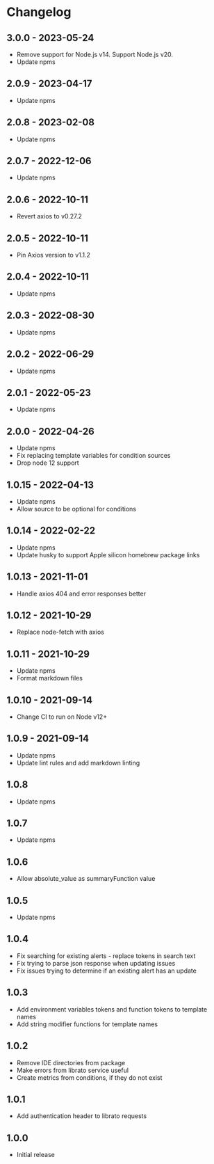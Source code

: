 # Changelog

## 3.0.0 - 2023-05-24

- Remove support for Node.js v14. Support Node.js v20.
- Update npms

## 2.0.9 - 2023-04-17

- Update npms

## 2.0.8 - 2023-02-08

- Update npms

## 2.0.7 - 2022-12-06

- Update npms

## 2.0.6 - 2022-10-11

- Revert axios to v0.27.2

## 2.0.5 - 2022-10-11

- Pin Axios version to v1.1.2

## 2.0.4 - 2022-10-11

- Update npms

## 2.0.3 - 2022-08-30

- Update npms

## 2.0.2 - 2022-06-29

- Update npms

## 2.0.1 - 2022-05-23

- Update npms

## 2.0.0 - 2022-04-26

- Update npms
- Fix replacing template variables for condition sources
- Drop node 12 support

## 1.0.15 - 2022-04-13

- Update npms
- Allow source to be optional for conditions

## 1.0.14 - 2022-02-22

- Update npms
- Update husky to support Apple silicon homebrew package links

## 1.0.13 - 2021-11-01

- Handle axios 404 and error responses better

## 1.0.12 - 2021-10-29

- Replace node-fetch with axios

## 1.0.11 - 2021-10-29

- Update npms
- Format markdown files

## 1.0.10 - 2021-09-14

- Change CI to run on Node v12+

## 1.0.9 - 2021-09-14

- Update npms
- Update lint rules and add markdown linting

## 1.0.8

- Update npms

## 1.0.7

- Update npms

## 1.0.6

- Allow absolute_value as summaryFunction value

## 1.0.5

- Update npms

## 1.0.4

- Fix searching for existing alerts - replace tokens in search text
- Fix trying to parse json response when updating issues
- Fix issues trying to determine if an existing alert has an update

## 1.0.3

- Add environment variables tokens and function tokens to template names
- Add string modifier functions for template names

## 1.0.2

- Remove IDE directories from package
- Make errors from librato service useful
- Create metrics from conditions, if they do not exist

## 1.0.1

- Add authentication header to librato requests

## 1.0.0

- Initial release
